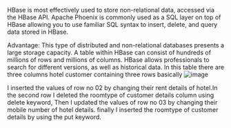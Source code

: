 HBase is most effectively used to store non-relational data, accessed via the HBase API. 
Apache Phoenix is commonly used as a SQL layer on top of HBase allowing you to use familiar SQL syntax to insert, delete, and query data stored in HBase.


Advantage: 
This type of distributed and non-relational databases presents a large storage capacity.
A table within HBase can consist of hundreds of millions of rows and millions of columns. HBase allows professionals to search for different versions, as well as historical data.
In this table there are three columns hotel customer containing three rows basically
![image](https://user-images.githubusercontent.com/124451881/226828023-5119572b-b693-4776-b2a1-596b7a17ec6c.png)

I inserted the values of row no 02 by changing their rent details of hotel.In the second row I deleted the roomtype of customer details column using delete keyword, Then I updated the values of row no 03 by changing their mobile number of hotel details. finally I inserted the roomtype of customer details by using the put keyword.
